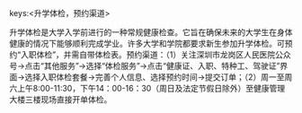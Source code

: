keys:<升学体检，预约渠道>

升学体检是大学入学前进行的一种常规健康检查。它旨在确保未来的大学生在身体健康的情况下能够顺利完成学业。许多大学和学院都要求新生参加升学体检。可预约“入职体检”，并需自带体检表。预约渠道：（1）关注深圳市龙岗区人民医院公众号→点击“其他服务”→选择“体检服务”→点击“健康证、入职、特种工、驾驶证”界面→选择入职体检套餐→完善个人信息、选择预约时间→提交订单；（2）周一至周六上午8:00-11:30，下午14：00-16：30（周日及法定节假日除外）至健康管理大楼三楼现场直接开单体检。